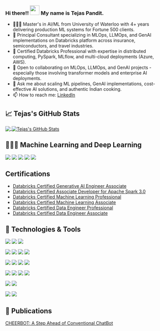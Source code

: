 ### Hi there!! <img src="https://raw.githubusercontent.com/MartinHeinz/MartinHeinz/master/wave.gif" width="30px"> My name is Tejas Pandit.
- 👨🏻‍🎓 Master's in AI/ML from University of Waterloo with 4+ years delivering production ML systems for Fortune 500 clients.
- 🔭 Principal Consultant specializing in MLOps, LLMOps, and GenAI implementations on Databricks platform across insurance, semiconductors, and travel industries.
- 🌱 Certified Databricks Professional with expertise in distributed computing, PySpark, MLflow, and multi-cloud deployments (Azure, AWS).
- 👯 Open to collaborating on MLOps, LLMOps, and GenAI projects - especially those involving transformer models and enterprise AI deployments.
- 💬 Ask me about scaling ML pipelines, GenAI implementations, cost-effective AI solutions, and authentic Indian cooking.
- 📫 How to reach me: <a href = "https://www.linkedin.com/in/tejas-pandit/"> LinkedIn </a>

## &#x1f4c8; Tejas's GitHub Stats
<a href="https://github.com/MartinHeinz/MartinHeinz">
  <img align="center" src="https://github-readme-stats.vercel.app/api/top-langs/?username=tejasnp163&show_icons=true&hide=PHP,tex&theme=radical&line_height=27" />
</a>
<a href="https://github.com/MartinHeinz/MartinHeinz">
  <img align="center" src="https://github-readme-stats.vercel.app/api/?username=tejasnp163&show_icons=true&theme=radical&layout=compact&line_height=27&count_private=true" alt="Tejas's GitHub Stats" />
</a>

## 👨🏽‍💻 Machine Learning and Deep Learning
![](https://img.shields.io/badge/Tools-Tensorflow-informational?style=flat&logo=tensorflow&logoColor=white&color=2E86C1)
![](https://img.shields.io/badge/Tools-Keras-informational?style=flat&logo=keras&logoColor=white&color=2E86C1)
![](https://img.shields.io/badge/Tools-PyTorch-informational?style=flat&logo=pytorch&logoColor=white&color=2E86C1)
![](https://img.shields.io/badge/Data_Visualization-Power_BI-informational?style=power-bi&logo=linux&logoColor=white&color=2E86C1)
![](https://img.shields.io/badge/Data_Visualization-Tableau-informational?style=flat&logo=tableau&logoColor=white&color=2E86C1)

## Certifications
- <a href="https://credentials.databricks.com/5e797af4-4449-4485-8c74-ce964b2eac9d#acc.Y5bKaZIL">Databricks Certified Generative AI Engineer Associate</a>
- <a href="https://credentials.databricks.com/cd03f649-0e87-476a-9f22-01cefe56b798#acc.TyIbmG8N">Databricks Certified Associate Developer for Apache Spark 3.0</a>
- <a href="https://credentials.databricks.com/817c3c64-2034-4219-b25c-ed892ebb8042#acc.1FWxUDo3">Databricks Certified Machine Learning Professional</a>
- <a href="https://credentials.databricks.com/5497d8f6-0c61-4ee2-8491-200de5af7adb#acc.BVodzmDu">Databricks Certified Machine Learning Associate</a>
- <a href="https://credentials.databricks.com/d6a0d212-d28e-48d8-9759-dbab7ff76619#acc.uT1prZcz">Databricks Certified Data Engineer Professional</a>
- <a href="https://credentials.databricks.com/111482b3-399d-424d-94eb-661ce6ac4eba#acc.q4K3tSf0">Databricks Certified Data Engineer Associate</a>

## 🔧 Technologies & Tools
![](https://img.shields.io/badge/OS-Linux-informational?style=flat&logo=linux&logoColor=white&color=2E86C1)
![](https://img.shields.io/badge/OS-Ubuntu-informational?style=flat&logo=ubuntu&logoColor=white&color=2E86C1)
![](https://img.shields.io/badge/Shell-Bash-informational?style=flat&logo=gnu-bash&logoColor=white&color=2E86C1)

![](https://img.shields.io/badge/Editor-IntelliJ_IDEA-informational?style=flat&logo=intellij-idea&logoColor=white&color=2E86C1)
![](https://img.shields.io/badge/Editor-Jupyter_Notebook-informational?style=flat&logo=jupyter&logoColor=white&color=2E86C1)
![](https://img.shields.io/badge/Editor-Visual_Studio-informational?style=flat&logo=visual-studio&logoColor=white&color=2E86C1)
![](https://img.shields.io/badge/Tools-Dot_Net-informational?style=flat&logo=.Net&logoColor=white&color=2E86C1)

![](https://img.shields.io/badge/Code-Python-informational?style=flat&logo=python&logoColor=white&color=2E86C1)
![](https://img.shields.io/badge/Code-R-informational?style=flat&logo=R&logoColor=white&color=2E86C1)
![](https://img.shields.io/badge/Code-C++-informational?style=flat&logo=C++&logoColor=white&color=2E86C1)
![](https://img.shields.io/badge/Code-JavaScript-informational?style=flat&logo=javascript&logoColor=white&color=2E86C1)

![](https://img.shields.io/badge/Tools-PostgreSQL-informational?style=flat&logo=postgresql&logoColor=white&color=2E86C1)
![](https://img.shields.io/badge/Tools-MondoDB-informational?style=flat&logo=mongodb&logoColor=white&color=2E86C1)
![](https://img.shields.io/badge/Tools-Hadoop-informational?style=flat&logo=hadoop&logoColor=white&color=2E86C1)
![](https://img.shields.io/badge/Tools-Spark-informational?style=flat&logo=spark&logoColor=white&color=2E86C1)

![](https://img.shields.io/badge/Tools-Docker-informational?style=flat&logo=docker&logoColor=white&color=2E86C1)
![](https://img.shields.io/badge/Tools-Kubernetes-informational?style=flat&logo=kubernetes&logoColor=white&color=2E86C1)

![](https://img.shields.io/badge/Cloud_Platform-Google_Cloud_Platform-informational?style=flat&logo=google-cloud&logoColor=white&color=2E86C1)
![](https://img.shields.io/badge/Cloud_Platform-Amazon_Web_Services-informational?style=flat&logo=amazon-aws&logoColor=white&color=2E86C1)

## 📔 Publications
<a href= "https://www.igi-global.com/chapter/cheerbot/221437">CHEERBOT: A Step Ahead of Conventional ChatBot</a>
